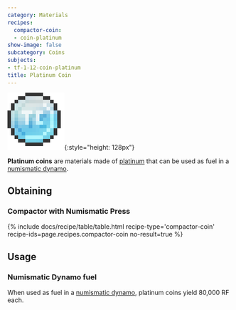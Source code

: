 ```yaml
---
category: Materials
recipes:
  compactor-coin:
  - coin-platinum
show-image: false
subcategory: Coins
subjects:
- tf-1-12-coin-platinum
title: Platinum Coin
---
```


![Platinum coin](/assets/images/docs/1.12/thermal-foundation/coin-platinum.png){:style="height: 128px"}


**Platinum coins** are materials made of [platinum](../platinum-ingot/) that
can be used as fuel in a [numismatic dynamo](../../thermal-expansion/numismatic-dynamo/).


Obtaining
---------

### Compactor with Numismatic Press
{% include docs/recipe/table/table.html recipe-type='compactor-coin' recipe-ids=page.recipes.compactor-coin no-result=true %}


Usage
-----

### Numismatic Dynamo fuel
When used as fuel in a [numismatic dynamo](../../thermal-expansion/numismatic-dynamo/), platinum
coins yield 80,000 RF each.
